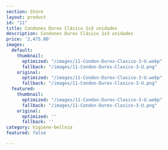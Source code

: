 ```yaml
---
section: Store
layout: product
id: "11"
title: Condones Durex Clásico 1x3 unidades
description: Condones Durex Clásico 1x3 unidades
price: '2,475.00'
images:
  default:
    thumbnail:
      optimized: "/images/11-Condon-Durex-Clasico-3-U.webp"
      fallback: "/images/11-Condon-Durex-Clasico-3-U.png"
    original:
      optimized: "/images/11-Condon-Durex-Clasico-3-U.webp"
      fallback: "/images/11-Condon-Durex-Clasico-3-U.png"
  featured:
    thumbnail:
      optimized: "/images/11-Condon-Durex-Clasico-3-U.webp"
      fallback: "/images/11-Condon-Durex-Clasico-3-U.png"
    original:
      optimized: ''
      fallback: ''
category: higiene-belleza
featured: false

---
```

